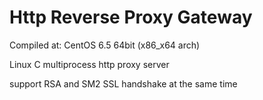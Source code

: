 # Http Reverse Proxy Gateway

Compiled at: CentOS 6.5 64bit (x86_x64 arch)

Linux C multiprocess http proxy server

support RSA and SM2 SSL handshake at the same time
